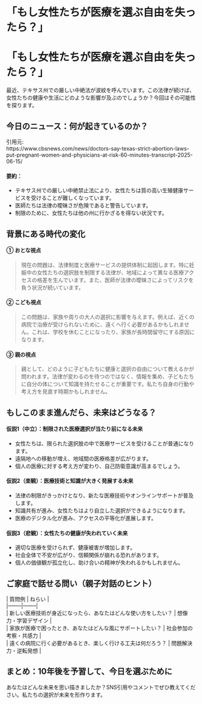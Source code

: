 # 「もし女性たちが医療を選ぶ自由を失ったら？」

<h1>「もし女性たちが医療を選ぶ自由を失ったら？」</h1>
<p>最近、テキサス州での厳しい中絶法が波紋を呼んでいます。この法律が続けば、女性たちの健康や生活にどのような影響が及ぶのでしょうか？今回はその可能性を探ります。</p>
<h2>今日のニュース：何が起きているのか？</h2>
<p>引用元:<br />
https://www.cbsnews.com/news/doctors-say-texas-strict-abortion-laws-put-pregnant-women-and-physicians-at-risk-60-minutes-transcript-2025-06-15/</p>
<h4>要約：</h4>
<ul>
<li>テキサス州での厳しい中絶禁止法により、女性たちは質の高い生殖健康サービスを受けることが難しくなっています。</li>
<li>医師たちは法律の曖昧さが危険であると警告しています。</li>
<li>制限のために、女性たちは他の州に行かざるを得ない状況です。</li>
</ul>
<h2>背景にある時代の変化</h2>
<h4>① おとな視点</h4>
<blockquote>
<p>現在の問題は、法律制度と医療サービスの提供体制に起因します。特に妊娠中の女性たちの選択肢を制限する法律が、地域によって異なる医療アクセスの格差を生んでいます。また、医師が法律の曖昧さによってリスクを負う状況が続いています。</p>
</blockquote>
<h4>② こども視点</h4>
<blockquote>
<p>この問題は、家族や周りの大人の選択に影響を与えます。例えば、近くの病院で治療が受けられないために、遠くへ行く必要があるかもしれません。これは、学校を休むことになったり、家族が長時間留守にする原因になります。</p>
</blockquote>
<h4>③ 親の視点</h4>
<blockquote>
<p>親として、どのように子どもたちに健康と選択の自由について教えるかが問われます。法律が変わるのを待つのではなく、情報を集め、子どもたちに自分の体について知識を持たせることが重要です。私たち自身の行動や考え方を見直す時期かもしれません。</p>
</blockquote>
<h2>もしこのまま進んだら、未来はどうなる？</h2>
<h4>仮説1（中立）：制限された医療選択が当たり前になる未来</h4>
<ul>
<li>女性たちは、限られた選択肢の中で医療サービスを受けることが普通になります。</li>
<li>遠隔地への移動が増え、地域間の医療格差が広がります。</li>
<li>個人の医療に対する考え方が変わり、自己防衛意識が高まるでしょう。</li>
</ul>
<h4>仮説2（楽観）：医療技術と知識が大きく発展する未来</h4>
<ul>
<li>法律の制限がきっかけとなり、新たな医療技術やオンラインサポートが普及します。</li>
<li>知識共有が進み、女性たちはより自立した選択ができるようになります。</li>
<li>医療のデジタル化が進み、アクセスの平等化が進展します。</li>
</ul>
<h4>仮説3（悲観）：女性たちの健康が失われていく未来</h4>
<ul>
<li>適切な医療を受けられず、健康被害が増加します。</li>
<li>社会全体で不安が広がり、信頼関係が崩れる恐れがあります。</li>
<li>個人の価値観が孤立化し、助け合いの精神が失われるかもしれません。</li>
</ul>
<h2>ご家庭で話せる問い（親子対話のヒント）</h2>
<p>| 質問例 | ねらい |<br />
|&#8212;&#8212;&#8211;|&#8212;&#8212;&#8211;|<br />
| 新しい医療技術が身近になったら、あなたはどんな使い方をしたい？ | 想像力・学習デザイン |<br />
| 家族が医療で困ったとき、あなたはどんな風にサポートしたい？ | 社会参加の考察・共感力 |<br />
| 遠くの病院に行く必要があるとき、楽しく行ける工夫は何だろう？ | 問題解決力・逆転発想 |</p>
<h2>まとめ：10年後を予習して、今日を選ぶために</h2>
<p>あなたはどんな未来を思い描きましたか？SNS引用やコメントでぜひ教えてください。私たちの選択が未来を形作ります。</p>

